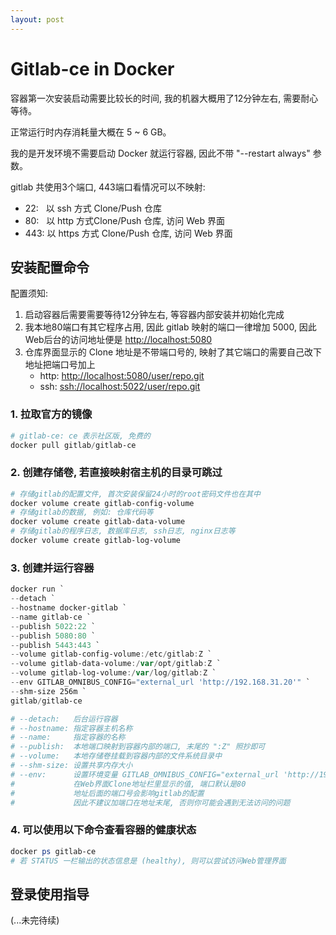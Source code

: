 ```yaml
---
layout: post
---
```


# Gitlab-ce in Docker

容器第一次安装启动需要比较长的时间, 我的机器大概用了12分钟左右, 需要耐心等待。

正常运行时内存消耗量大概在 5 ~ 6 GB。

我的是开发环境不需要启动 Docker 就运行容器, 因此不带 "--restart always" 参数。

gitlab 共使用3个端口, 443端口看情况可以不映射:

- 22: &nbsp;&nbsp;以 ssh 方式 Clone/Push 仓库
- 80: &nbsp;&nbsp;以 http 方式Clone/Push 仓库, 访问 Web 界面
- 443: 以 https 方式 Clone/Push 仓库, 访问 Web 界面

## 安装配置命令

配置须知:

1. 启动容器后需要需要等待12分钟左右, 等容器内部安装并初始化完成
2. 我本地80端口有其它程序占用, 因此 gitlab 映射的端口一律增加 5000,
   因此Web后台的访问地址便是 [http://localhost:5080](http://localhost:5080)
3. 仓库界面显示的 Clone 地址是不带端口号的,
   映射了其它端口的需要自己改下地址把端口号加上
   - http: <http://localhost:5080/user/repo.git>
   - ssh: <ssh://localhost:5022/user/repo.git>

### 1. 拉取官方的镜像

```powershell
# gitlab-ce: ce 表示社区版, 免费的
docker pull gitlab/gitlab-ce
```

### 2. 创建存储卷, 若直接映射宿主机的目录可跳过

```powershell
# 存储gitlab的配置文件, 首次安装保留24小时的root密码文件也在其中
docker volume create gitlab-config-volume
# 存储gitlab的数据, 例如: 仓库代码等
docker volume create gitlab-data-volume
# 存储gitlab的程序日志, 数据库日志, ssh日志, nginx日志等
docker volume create gitlab-log-volume
```

### 3. 创建并运行容器

```powershell
docker run `
--detach `
--hostname docker-gitlab `
--name gitlab-ce `
--publish 5022:22 `
--publish 5080:80 `
--publish 5443:443 `
--volume gitlab-config-volume:/etc/gitlab:Z `
--volume gitlab-data-volume:/var/opt/gitlab:Z `
--volume gitlab-log-volume:/var/log/gitlab:Z `
--env GITLAB_OMNIBUS_CONFIG="external_url 'http://192.168.31.20'" `
--shm-size 256m `
gitlab/gitlab-ce

# --detach:   后台运行容器
# --hostname: 指定容器主机名称
# --name:     指定容器的名称
# --publish:  本地端口映射到容器内部的端口, 末尾的 ":Z" 照抄即可
# --volume:   本地存储卷挂载到容器内部的文件系统目录中
# --shm-size: 设置共享内存大小
# --env:      设置环境变量 GITLAB_OMNIBUS_CONFIG="external_url 'http://192.168.31.20'"
#             在Web界面Clone地址栏里显示的值, 端口默认是80
#             地址后面的端口号会影响gitlab的配置
#             因此不建议加端口在地址末尾, 否则你可能会遇到无法访问的问题
```

### 4. 可以使用以下命令查看容器的健康状态

```powershell
docker ps gitlab-ce
# 若 STATUS 一栏输出的状态信息是 (healthy), 则可以尝试访问Web管理界面
```

## 登录使用指导

(...未完待续)
